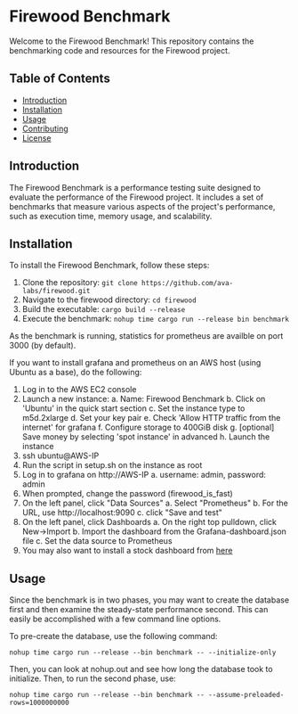 # Firewood Benchmark

Welcome to the Firewood Benchmark! This repository contains the benchmarking code and resources for the Firewood project.

## Table of Contents
- [Introduction](#introduction)
- [Installation](#installation)
- [Usage](#usage)
- [Contributing](#contributing)
- [License](#license)

## Introduction
The Firewood Benchmark is a performance testing suite designed to evaluate the performance of the Firewood project. It includes a set of benchmarks that measure various aspects of the project's performance, such as execution time, memory usage, and scalability.

## Installation
To install the Firewood Benchmark, follow these steps:

1. Clone the repository: `git clone https://github.com/ava-labs/firewood.git`
2. Navigate to the firewood directory: `cd firewood`
3. Build the executable: `cargo build --release`
4. Execute the benchmark: `nohup time cargo run --release bin benchmark`

As the benchmark is running, statistics for prometheus are availble on port 3000 (by default).

If you want to install grafana and prometheus on an AWS host (using Ubuntu as a base), do the following:

1. Log in to the AWS EC2 console
2. Launch a new instance:
  a. Name: Firewood Benchmark
  b. Click on 'Ubuntu' in the quick start section
  c. Set the instance type to m5d.2xlarge
  d. Set your key pair
  e. Check 'Allow HTTP traffic from the internet' for grafana
  f. Configure storage to 400GiB disk
  g. [optional] Save money by selecting 'spot instance' in advanced
  h. Launch the instance
3. ssh ubuntu@AWS-IP
4. Run the script in setup.sh on the instance as root
5. Log in to grafana on http://AWS-IP
  a. username: admin, password: admin
6. When prompted, change the password (firewood_is_fast)
7. On the left panel, click "Data Sources"
  a. Select "Prometheus"
  b. For the URL, use http://localhost:9090
  c. click "Save and test"
8. On the left panel, click Dashboards
  a. On the right top pulldown, click New->Import
  b. Import the dashboard from the Grafana-dashboard.json file
  c. Set the data source to Prometheus
9. You may also want to install a stock dashboard from [here](https://grafana.com/grafana/dashboards/1860-node-exporter-full/)

## Usage
Since the benchmark is in two phases, you may want to create the database first and then
examine the steady-state performance second. This can easily be accomplished with a few
command line options.

To pre-create the database, use the following command:

```
nohup time cargo run --release --bin benchmark -- --initialize-only
```

Then, you can look at nohup.out and see how long the database took to initialize. Then, to run
the second phase, use:

```
nohup time cargo run --release --bin benchmark -- --assume-preloaded-rows=1000000000
```
